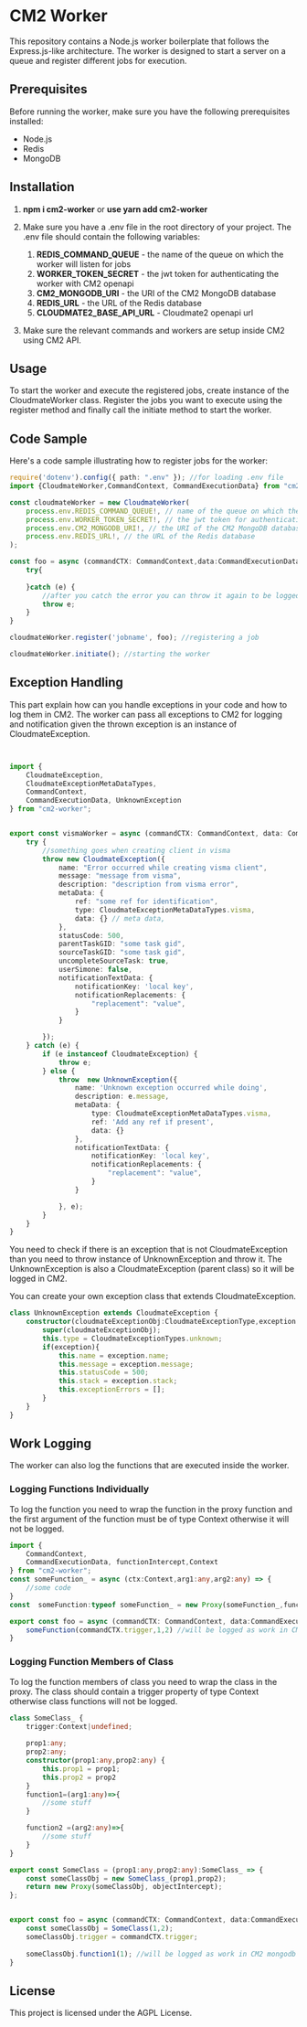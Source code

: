 # CM2 Worker

This repository contains a Node.js worker boilerplate that follows the Express.js-like architecture. The worker is designed to start a server on a queue and register different jobs for execution.

## Prerequisites

Before running the worker, make sure you have the following prerequisites installed:

- Node.js
- Redis
- MongoDB

## Installation

1. **npm i cm2-worker** or **use yarn add cm2-worker**

2. Make sure you have a .env file in the root directory of your project. The .env file should contain the following variables:
   1. **REDIS_COMMAND_QUEUE** - the name of the queue on which the worker will listen for jobs
   2. **WORKER_TOKEN_SECRET** - the jwt token for authenticating the worker with 
      CM2 openapi
   3. **CM2_MONGODB_URI** - the URI of the CM2 MongoDB database
   4. **REDIS_URL** - the URL of the Redis database
   5. **CLOUDMATE2_BASE_API_URL** - Cloudmate2 openapi url
3. Make sure the relevant commands and workers are setup inside CM2 using 
   CM2 API. 

   
## Usage

To start the worker and execute the registered jobs, create instance of the 
CloudmateWorker class. Register the jobs you want to execute using the 
register method and finally call the initiate method to start the worker. 



## Code Sample

Here's a code sample illustrating how to register jobs for the worker:

```typescript
require('dotenv').config({ path: ".env" }); //for loading .env file
import {CloudmateWorker,CommandContext, CommandExecutionData} from "cm2-worker"; //importing the worker class

const cloudmateWorker = new CloudmateWorker(
    process.env.REDIS_COMMAND_QUEUE!, // name of the queue on which the worker will listen for jobs
    process.env.WORKER_TOKEN_SECRET!, // the jwt token for authenticating the worker with CM2 openapi
    process.env.CM2_MONGODB_URI!, // the URI of the CM2 MongoDB database
    process.env.REDIS_URL!, // the URL of the Redis database
);

const foo = async (commandCTX: CommandContext,data:CommandExecutionData) => {
    try{
        
    }catch (e) {
        //after you catch the error you can throw it again to be logged in CM2
        throw e;
    }
}

cloudmateWorker.register('jobname', foo); //registering a job

cloudmateWorker.initiate(); //starting the worker
```
## Exception Handling
This part explain how can you handle exceptions in your code and how to log 
them in CM2. The worker can pass all exceptions to CM2 for 
logging and notification given the thrown exception is an instance of 
CloudmateException.
```typescript


import {
    CloudmateException,
    CloudmateExceptionMetaDataTypes,
    CommandContext,
    CommandExecutionData, UnknownException
} from "cm2-worker";


export const vismaWorker = async (commandCTX: CommandContext, data: CommandExecutionData) => {
    try {
        //something goes when creating client in visma
        throw new CloudmateException({
            name: "Error occurred while creating visma client",
            message: "message from visma",
            description: "description from visma error",
            metaData: {
                ref: "some ref for identification",
                type: CloudmateExceptionMetaDataTypes.visma,
                data: {} // meta data,
            },
            statusCode: 500,
            parentTaskGID: "some task gid",
            sourceTaskGID: "some task gid",
            uncompleteSourceTask: true,
            userSimone: false,
            notificationTextData: {
                notificationKey: 'local key',
                notificationReplacements: {
                    "replacement": "value",
                }
            }

        });
    } catch (e) {
        if (e instanceof CloudmateException) {
            throw e;
        } else {
            throw  new UnknownException({
                name: 'Unknown exception occurred while doing',
                description: e.message,
                metaData: {
                    type: CloudmateExceptionMetaDataTypes.visma,
                    ref: 'Add any ref if present',
                    data: {}
                },
                notificationTextData: {
                    notificationKey: 'local key',
                    notificationReplacements: {
                        "replacement": "value",
                    }
                }

            }, e);
        }
    }
}

```
You need to check if there is an exception that is not CloudmateException 
than you need to throw instance of  UnknownException and throw it. The 
UnknownException is also a CloudmateException (parent class) so it will be 
logged in CM2.

You can create your own exception class that extends CloudmateException.

```typescript
class UnknownException extends CloudmateException {
    constructor(cloudmateExceptionObj:CloudmateExceptionType,exception:any){
        super(cloudmateExceptionObj);
        this.type = CloudmateExceptionTypes.unknown;
        if(exception){
            this.name = exception.name;
            this.message = exception.message;
            this.statusCode = 500;
            this.stack = exception.stack;
            this.exceptionErrors = [];
        }
    }
}
```


## Work Logging
The worker can also log the functions that are executed inside the worker.
### Logging Functions Individually

To log the function you need to wrap the function in the proxy function and 
the first argument of the function must be of type Context otherwise it will 
not be logged.

```typescript
import {
    CommandContext,
    CommandExecutionData, functionIntercept,Context
} from "cm2-worker";
const someFunction_ = async (ctx:Context,arg1:any,arg2:any) => {
    //some code
}
const  someFunction:typeof someFunction_ = new Proxy(someFunction_,functionIntercept)

export const foo = async (commandCTX: CommandContext, data:CommandExecutionData) => {
    someFunction(commandCTX.trigger,1,2) //will be logged as work in CM2 mongodb
}
```
### Logging Function Members of Class
To log the function members of class you need to wrap the class in the proxy.
The class should contain a trigger property of type Context otherwise class 
functions will not be logged.

```typescript
class SomeClass_ {
    trigger:Context|undefined;
    
    prop1:any;
    prop2:any;
    constructor(prop1:any,prop2:any) {
        this.prop1 = prop1;
        this.prop2 = prop2
    }
    function1=(arg1:any)=>{
        //some stuff
    }

    function2 =(arg2:any)=>{
        //some stuff
    }
}

export const SomeClass = (prop1:any,prop2:any):SomeClass_ => {
    const someClassObj = new SomeClass_(prop1,prop2);
    return new Proxy(someClassObj, objectIntercept);
};


export const foo = async (commandCTX: CommandContext, data:CommandExecutionData) => {
    const someClassObj = SomeClass(1,2);
    someClassObj.trigger = commandCTX.trigger;
    
    someClassObj.function1(1); //will be logged as work in CM2 mongodb
}

```

## License

This project is licensed under the AGPL License.